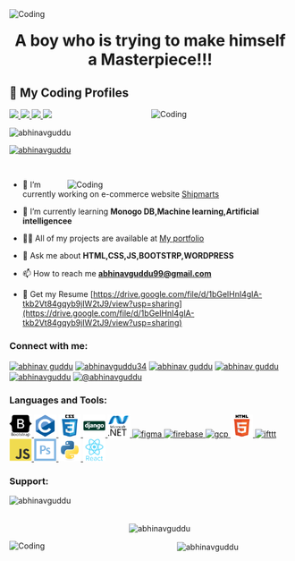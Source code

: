 
<img align="left" alt="Coding" width="400" src="https://raw.githubusercontent.com/PolarBearGG/PolarBearGG/master/web-developer.gif">
<h1 align="center">A boy who is trying to make himself a Masterpiece!!!</h1>

<h2><b>🌟 My Coding Profiles  </b></h2>

  <a href="https://leetcode.com/amanr11314/"> <img src="https://img.shields.io/badge/LeetCode-000000?style=plastic&logo=LeetCode&logoColor=#d16c06"> </a>
  <a href="https://www.hackerrank.com/amanr11314"> <img src="https://img.shields.io/badge/-Hackerrank-2EC866?style=plastic&logo=HackerRank&logoColor=white"> </a>
  <a href="https://www.codechef.com/users/amanr11314"> <img src="https://img.shields.io/badge/CodeChef-%23964B00.svg?style=plastic&logo=CodeChef&logoColor=white"> </a>
  <a href="https://codeforces.com/profile/Amanr11314"> <img src="https://img.shields.io/badge/Codeforces-445f9d?style=plastic&logo=Codeforces&logoColor=white"> </a>
<img align="right" alt="Coding" width="250" src="https://thumbs.gfycat.com/ApprehensiveDrearyCaimanlizard-size_restricted.gif">
<p align="left"> <img src="https://komarev.com/ghpvc/?username=abhinavguddu&label=Profile%20views&color=0e75b6&style=flat" alt="abhinavguddu" />
<p align="left"> <a href="https://github.com/ryo-ma/github-profile-trophy"><img src="https://github-profile-trophy.vercel.app/?username=abhinavguddu" alt="abhinavguddu" /></a> </p>

<p align="left"> <a href="https://twitter.com/" target="blank"><img src="https://img.shields.io/twitter/follow/?logo=twitter&style=for-the-badge" alt="" /></a> </p>

<img align="right" alt="Coding" width="400" src="https://static.wixstatic.com/media/2be1ce_864567900845418ebfd61e297637464d~mv2.gif">

- 🔭 I’m currently working on e-commerce website [Shipmarts](shipmarts.in)

- 🌱 I’m currently learning **Monogo DB,Machine learning,Artificial intelligencee**

- 👨‍💻 All of my projects are available at [My portfolio](https://abhinavguddu.github.io/myportfolios/)

- 💬 Ask me about **HTML,CSS,JS,BOOTSTRP,WORDPRESS**

- 📫 How to reach me **abhinavguddu99@gmail.com**

- 📄 Get my Resume [https://drive.google.com/file/d/1bGelHnI4glA-tkb2Vt84gqyb9jIW2tJ9/view?usp=sharing](https://drive.google.com/file/d/1bGelHnI4glA-tkb2Vt84gqyb9jIW2tJ9/view?usp=sharing)

<h3 align="left">Connect with me:</h3>
<p align="left">
<a href="https://fb.com/abhinav guddu" target="blank"><img align="center" src="https://raw.githubusercontent.com/rahuldkjain/github-profile-readme-generator/master/src/images/icons/Social/facebook.svg" alt="abhinav guddu" height="30" width="40" /></a>
<a href="https://instagram.com/abhinavguddu34" target="blank"><img align="center" src="https://raw.githubusercontent.com/rahuldkjain/github-profile-readme-generator/master/src/images/icons/Social/instagram.svg" alt="abhinavguddu34" height="30" width="40" /></a>
<a href="https://www.youtube.com/c/abhinav guddu" target="blank"><img align="center" src="https://raw.githubusercontent.com/rahuldkjain/github-profile-readme-generator/master/src/images/icons/Social/youtube.svg" alt="abhinav guddu" height="30" width="40" /></a>
<a href="https://www.hackerrank.com/abhinav guddu" target="blank"><img align="center" src="https://raw.githubusercontent.com/rahuldkjain/github-profile-readme-generator/master/src/images/icons/Social/hackerrank.svg" alt="abhinav guddu" height="30" width="40" /></a>
<a href="https://www.leetcode.com/abhinavguddu" target="blank"><img align="center" src="https://raw.githubusercontent.com/rahuldkjain/github-profile-readme-generator/master/src/images/icons/Social/leet-code.svg" alt="abhinavguddu" height="30" width="40" /></a>
<a href="https://www.hackerearth.com/@abhinavguddu" target="blank"><img align="center" src="https://raw.githubusercontent.com/rahuldkjain/github-profile-readme-generator/master/src/images/icons/Social/hackerearth.svg" alt="@abhinavguddu" height="30" width="40" /></a>
</p>
<h3 align="left">Languages and Tools:</h3>
<p align="left"> <a href="https://getbootstrap.com" target="_blank" rel="noreferrer"> <img src="https://raw.githubusercontent.com/devicons/devicon/master/icons/bootstrap/bootstrap-plain-wordmark.svg" alt="bootstrap" width="40" height="40"/> </a> <a href="https://www.cprogramming.com/" target="_blank" rel="noreferrer"> <img src="https://raw.githubusercontent.com/devicons/devicon/master/icons/c/c-original.svg" alt="c" width="40" height="40"/> </a> <a href="https://www.w3schools.com/css/" target="_blank" rel="noreferrer"> <img src="https://raw.githubusercontent.com/devicons/devicon/master/icons/css3/css3-original-wordmark.svg" alt="css3" width="40" height="40"/> </a> <a href="https://www.djangoproject.com/" target="_blank" rel="noreferrer"> <img src="https://raw.githubusercontent.com/devicons/devicon/master/icons/django/django-original.svg" alt="django" width="40" height="40"/> </a> <a href="https://dotnet.microsoft.com/" target="_blank" rel="noreferrer"> <img src="https://raw.githubusercontent.com/devicons/devicon/master/icons/dot-net/dot-net-original-wordmark.svg" alt="dotnet" width="40" height="40"/> </a> <a href="https://www.figma.com/" target="_blank" rel="noreferrer"> <img src="https://www.vectorlogo.zone/logos/figma/figma-icon.svg" alt="figma" width="40" height="40"/> </a> <a href="https://firebase.google.com/" target="_blank" rel="noreferrer"> <img src="https://www.vectorlogo.zone/logos/firebase/firebase-icon.svg" alt="firebase" width="40" height="40"/> </a> <a href="https://cloud.google.com" target="_blank" rel="noreferrer"> <img src="https://www.vectorlogo.zone/logos/google_cloud/google_cloud-icon.svg" alt="gcp" width="40" height="40"/> </a> <a href="https://www.w3.org/html/" target="_blank" rel="noreferrer"> <img src="https://raw.githubusercontent.com/devicons/devicon/master/icons/html5/html5-original-wordmark.svg" alt="html5" width="40" height="40"/> </a> <a href="https://ifttt.com/" target="_blank" rel="noreferrer"> <img src="https://www.vectorlogo.zone/logos/ifttt/ifttt-ar21.svg" alt="ifttt" width="40" height="40"/> </a> <a href="https://developer.mozilla.org/en-US/docs/Web/JavaScript" target="_blank" rel="noreferrer"> <img src="https://raw.githubusercontent.com/devicons/devicon/master/icons/javascript/javascript-original.svg" alt="javascript" width="40" height="40"/> </a> <a href="https://www.photoshop.com/en" target="_blank" rel="noreferrer"> <img src="https://raw.githubusercontent.com/devicons/devicon/master/icons/photoshop/photoshop-line.svg" alt="photoshop" width="40" height="40"/> </a> <a href="https://www.python.org" target="_blank" rel="noreferrer"> <img src="https://raw.githubusercontent.com/devicons/devicon/master/icons/python/python-original.svg" alt="python" width="40" height="40"/> </a> <a href="https://reactjs.org/" target="_blank" rel="noreferrer"> <img src="https://raw.githubusercontent.com/devicons/devicon/master/icons/react/react-original-wordmark.svg" alt="react" width="40" height="40"/> </a> </p>

<h3 align="left">Support:</h3>
<p><a href="https://www.buymeacoffee.com/abhinavguddu"> <img align="left" src="https://cdn.buymeacoffee.com/buttons/v2/default-yellow.png" height="50" width="210" alt="abhinavguddu" /></a></p><br><br>

<p>&nbsp;<img align="center" src="https://github-readme-stats.vercel.app/api?username=abhinavguddu&show_icons=true&locale=en" alt="abhinavguddu" /></p>

<img align="left" alt="Coding" width="300" src="https://www.bospages.com.my/images/web.gif">
<p><img align="center" src="https://github-readme-streak-stats.herokuapp.com/?user=abhinavguddu&" alt="abhinavguddu" /></p>


